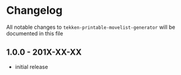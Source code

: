 # Changelog

All notable changes to `tekken-printable-movelist-generator` will be documented in this file

## 1.0.0 - 201X-XX-XX

- initial release
